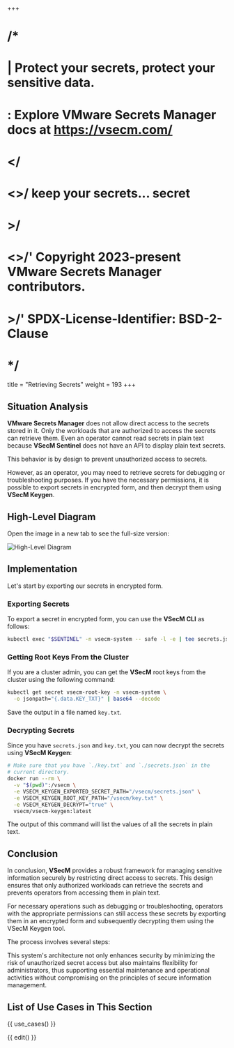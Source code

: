 +++
# /*
# |    Protect your secrets, protect your sensitive data.
# :    Explore VMware Secrets Manager docs at https://vsecm.com/
# </
# <>/  keep your secrets... secret
# >/
# <>/' Copyright 2023-present VMware Secrets Manager contributors.
# >/'  SPDX-License-Identifier: BSD-2-Clause
# */

title = "Retrieving Secrets"
weight = 193
+++

## Situation Analysis

**VMware Secrets Manager** does not allow direct access to the secrets stored in 
it. Only the workloads that are authorized to access the secrets can retrieve them.
Even an operator cannot read secrets in plain text because **VSecM Sentinel**
does not have an API to display plain text secrets.

This behavior is by design to prevent unauthorized access to secrets.

However, as an operator, you may need to retrieve secrets for debugging or
troubleshooting purposes. If you have the necessary permissions, it is possible
to export secrets in encrypted form, and then decrypt them using 
**VSecM Keygen**.

## High-Level Diagram

Open the image in a new tab to see the full-size version:

![High-Level Diagram](/assets/reveal-secrets.png "High-Level Diagram")

## Implementation

Let's start by exporting our secrets in encrypted form.

### Exporting Secrets

To export a secret in encrypted form, you can use the **VSecM CLI** as follows:

```bash
kubectl exec "$SENTINEL" -n vsecm-system -- safe -l -e | tee secrets.json
```

### Getting Root Keys From the Cluster

If you are a cluster admin, you can get the **VSecM** root keys from the cluster
using the following command:

```bash
kubectl get secret vsecm-root-key -n vsecm-system \
  -o jsonpath="{.data.KEY_TXT}" | base64 --decode
```

Save the output in a file named `key.txt`.

### Decrypting Secrets

Since you have `secrets.json` and `key.txt`, you can now decrypt the secrets
using **VSecM Keygen**:

```bash
# Make sure that you have `./key.txt` and `./secrets.json` in the 
# current directory.
docker run --rm \
  -v "$(pwd)":/vsecm \
  -e VSECM_KEYGEN_EXPORTED_SECRET_PATH="/vsecm/secrets.json" \
  -e VSECM_KEYGEN_ROOT_KEY_PATH="/vsecm/key.txt" \
  -e VSECM_KEYGEN_DECRYPT="true" \
  vsecm/vsecm-keygen:latest
```

The output of this command will list the values of all the secrets 
in plain text.

## Conclusion

In conclusion, **VSecM** provides a robust framework for managing sensitive 
information securely by restricting direct access to secrets. This design ensures 
that only authorized workloads can retrieve the secrets and prevents operators 
from accessing them in plain text. 

For necessary operations such as debugging or troubleshooting, operators with 
the appropriate permissions can still access these secrets by exporting them in 
an encrypted form and subsequently decrypting them using the VSecM Keygen tool.

The process involves several steps:

This system's architecture not only enhances security by minimizing the risk of 
unauthorized secret access but also maintains flexibility for administrators, 
thus supporting essential maintenance and operational activities without 
compromising on the principles of secure information management.

## List of Use Cases in This Section

{{ use_cases() }}

{{ edit() }}
